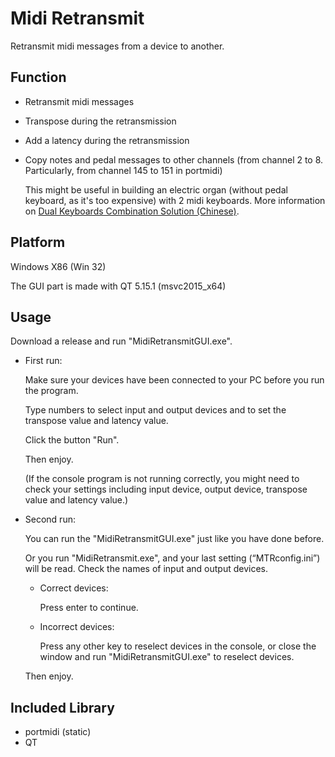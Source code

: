 # Midi Retransmit

Retransmit midi messages from a device to another.

## Function

- Retransmit midi messages

- Transpose during the retransmission

- Add a latency during the retransmission

- Copy notes and pedal messages to other channels (from channel 2 to 8. Particularly, from channel 145 to 151 in portmidi)

  This might be useful in building an electric organ (without pedal keyboard, as it's too expensive) with 2 midi keyboards. More information on [Dual Keyboards Combination Solution (Chinese)](https://www.bilibili.com/read/cv11086758).

## Platform

Windows X86 (Win 32)

The GUI part is made with QT 5.15.1 (msvc2015_x64)

## Usage

Download a release and run "MidiRetransmitGUI.exe".

- First run:
  
  Make sure your devices have been connected to your PC before you run the program.
  
  Type numbers to select input and output devices and to set the transpose value and latency value.
  
  Click the button "Run".
  
  Then enjoy.
  
  (If the console program is not running correctly, you might need to check your settings including input device, output device, transpose value and latency value.)
  
- Second run:

  You can run the "MidiRetransmitGUI.exe" just like you have done before.

  Or you run "MidiRetransmit.exe", and your last setting (“MTRconfig.ini”) will be read. Check the names of input and output devices.

  - Correct devices: 

    Press enter to continue.

  - Incorrect devices: 

    Press any other key to reselect devices in the console, or close the window and run "MidiRetransmitGUI.exe" to reselect devices.

  Then enjoy.

## Included Library

- portmidi (static)
- QT